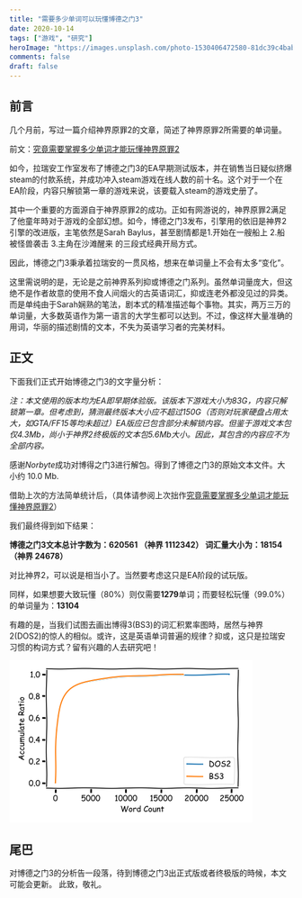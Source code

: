 ```yaml
---
title: "需要多少单词可以玩懂博德之门3"
date: 2020-10-14
tags: ["游戏", "研究"]
heroImage: "https://images.unsplash.com/photo-1530406472580-81dc39c4babe?ixlib=rb-1.2.1&q=80&fm=jpg&crop=entropy&cs=tinysrgb&w=2000&fit=max&ixid=eyJhcHBfaWQiOjExNzczfQ"
comments: false
draft: false
---
```


## 前言

几个月前，写过一篇介绍神界原罪2的文章，简述了神界原罪2所需要的单词量。

前文：[究竟需要掌握多少单词才能玩懂神界原罪2](https://xhou.me/blog/dos2words/)

如今，拉瑞安工作室发布了博德之门3的EA早期测试版本，并在销售当日疑似挤爆steam的付款系统，并成功冲入steam游戏在线人数的前十名。这个对于一个在EA阶段，内容只解锁第一章的游戏来说，该要载入steam的游戏史册了。

其中一个重要的方面源自于神界原罪2的成功。正如有网游说的，神界原罪2满足了他童年時对于游戏的全部幻想。如今，博德之门3发布，引擎用的依旧是神界2引擎的改进版，主笔依然是Sarah Baylus，甚至剧情都是1.开始在一艘船上 2.船被怪兽袭击 3.主角在沙滩醒来 的三段式经典开局方式。

因此，博德之门3秉承着拉瑞安的一贯风格，想来在单词量上不会有太多“变化”。

这里需说明的是，无论是之前神界系列抑或博德之门系列。虽然单词量庞大，但这绝不是作者故意的使用不食人间烟火的古英语词汇，抑或连老外都没见过的异类。而是单纯由于Sarah娴熟的笔法，剧本式的精准描述每个事物。其实，两万三万的单词量，大多数英语作为第一语言的大学生都可以达到。不过，像这样大量准确的用词，华丽的描述剧情的文本，不失为英语学习者的完美材料。

## 正文

下面我们正式开始博德之门3的文字量分析：

_注：本文使用的版本均为EA即早期体验版。该版本下游戏大小为83G，内容只解锁第一章。但考虑到，猜测最终版本大小应不超过150G（否则对玩家硬盘占用太大，如GTA/FF15等均未超过）EA版应已包含部分未解锁内容。但鉴于游戏文本包仅4.3Mb，尚小于神界2终极版的文本包5.6Mb大小。因此，其包含的内容应不为全部内容。_

感谢*Norbyte*成功对博得之门3进行解包。得到了博德之门3的原始文本文件。大小约 10.0 Mb.

借助上次的方法简单统计后，（具体请参阅上次拙作[究竟需要掌握多少单词才能玩懂神界原罪2](https://xhou.me/blog/dos2words/)）

我们最终得到如下结果：

**博德之门3文本总计字数为：620561 （神界 1112342）
词汇量大小为：18154 （神界 24678）**

对比神界2，可以说是相当小了。当然要考虑这只是EA阶段的试玩版。

同样，如果想要大致玩懂（80%）则仅需要**1279**单词；而要轻松玩懂（99.0%）的单词量为：**13104**

有趣的是，当我们试图去画出博得3(BS3)的词汇积累率图時，居然与神界2(DOS2)的惊人的相似。或许，这是英语单词普遍的规律？抑或，这只是拉瑞安习惯的构词方式？留有兴趣的人去研究吧！

![ratio-1](./ratio-1.png)

## 尾巴

对博德之门3的分析告一段落，待到博德之门3出正式版或者终极版的時候，本文可能会更新。
此致，敬礼。
